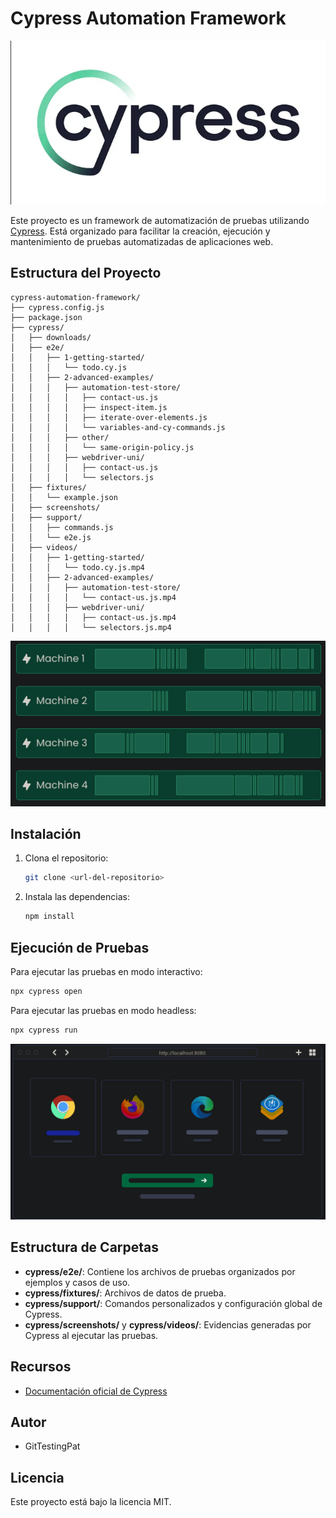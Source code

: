 # Cypress Automation Framework

![Cypress](images/cypress_logo.png)

Este proyecto es un framework de automatización de pruebas utilizando [Cypress](https://www.cypress.io/). Está organizado para facilitar la creación, ejecución y mantenimiento de pruebas automatizadas de aplicaciones web.

## Estructura del Proyecto

```
cypress-automation-framework/
├── cypress.config.js
├── package.json
├── cypress/
│   ├── downloads/
│   ├── e2e/
│   │   ├── 1-getting-started/
│   │   │   └── todo.cy.js
│   │   ├── 2-advanced-examples/
│   │   │   ├── automation-test-store/
│   │   │   │   ├── contact-us.js
│   │   │   │   ├── inspect-item.js
│   │   │   │   ├── iterate-over-elements.js
│   │   │   │   └── variables-and-cy-commands.js
│   │   │   ├── other/
│   │   │   │   └── same-origin-policy.js
│   │   │   ├── webdriver-uni/
│   │   │   │   ├── contact-us.js
│   │   │   │   └── selectors.js
│   ├── fixtures/
│   │   └── example.json
│   ├── screenshots/
│   ├── support/
│   │   ├── commands.js
│   │   └── e2e.js
│   ├── videos/
│   │   ├── 1-getting-started/
│   │   │   └── todo.cy.js.mp4
│   │   ├── 2-advanced-examples/
│   │   │   ├── automation-test-store/
│   │   │   │   └── contact-us.js.mp4
│   │   │   ├── webdriver-uni/
│   │   │   │   ├── contact-us.js.mp4
│   │   │   │   └── selectors.js.mp4
```

![logo](images/cypress_logo2.png)

## Instalación

1. Clona el repositorio:
   ```bash
   git clone <url-del-repositorio>
   ```
2. Instala las dependencias:
   ```bash
   npm install
   ```

## Ejecución de Pruebas

Para ejecutar las pruebas en modo interactivo:
```bash
npx cypress open
```

Para ejecutar las pruebas en modo headless:
```bash
npx cypress run
```
![Logo](images/cypress_logo3.png)


## Estructura de Carpetas
- **cypress/e2e/**: Contiene los archivos de pruebas organizados por ejemplos y casos de uso.
- **cypress/fixtures/**: Archivos de datos de prueba.
- **cypress/support/**: Comandos personalizados y configuración global de Cypress.
- **cypress/screenshots/** y **cypress/videos/**: Evidencias generadas por Cypress al ejecutar las pruebas.

## Recursos
- [Documentación oficial de Cypress](https://docs.cypress.io/)

## Autor
- GitTestingPat

## Licencia
Este proyecto está bajo la licencia MIT.
